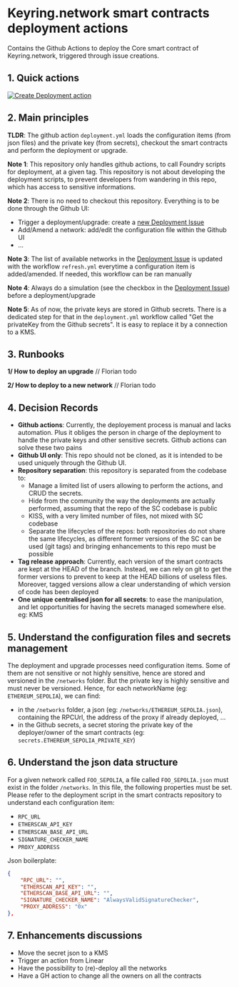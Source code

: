 # Keyring.network smart contracts deployment actions

Contains the Github Actions to deploy the Core smart contract of Keyring.network, triggered through issue creations.

## 1. Quick actions

[![Create Deployment action](https://img.shields.io/badge/Trigger_Deployment_Action-0052CC?style=for-the-badge&logo=github)](https://github.com/fdemiramon/contracts-deployment/issues/new?template=deployment.yml)

## 2. Main principles

**TLDR**: The github action `deployment.yml` loads the configuration items (from json files) and the private key (from secrets), checkout the smart contracts and perform the deployment or upgrade.

**Note 1**: This repository only handles github actions, to call Foundry scripts for deployment, at a given tag. This repository is not about developing the deployment scripts, to prevent developers from wandering in this repo, which has access to sensitive informations.

**Note 2**: There is no need to checkout this repository. Everything is to be done through the Github UI:

- Trigger a deployment/upgrade: create a [new Deployment Issue](https://github.com/fdemiramon/contracts-deployment/issues/new?template=deployment.yml)
- Add/Amend a network: add/edit the configuration file within the Github UI
- ...

**Note 3**: The list of available networks in the [Deployment Issue](https://github.com/fdemiramon/contracts-deployment/issues/new?template=deployment.yml) is updated with the workflow `refresh.yml` everytime a configuration item is added/amended. If needed, this workflow can be ran manually

**Note 4**: Always do a simulation (see the checkbox in the [Deployment Issue](https://github.com/fdemiramon/contracts-deployment/issues/new?template=deployment.yml)) before a deployment/upgrade

**Note 5**: As of now, the private keys are stored in Github secrets. There is a dedicated step for that in the `deployment.yml` workflow called "Get the privateKey from the Github secrets". It is easy to replace it by a connection to a KMS.

## 3. Runbooks

**1/ How to deploy an upgrade**
// Florian todo

**2/ How to deploy to a new network**
// Florian todo

## 4. Decision Records

- **Github actions**: Currently, the deployement process is manual and lacks automation. Plus it obliges the person in charge of the deployment to handle the private keys and other sensitive secrets. Github actions can solve these two pains
- **Github UI only**: This repo should not be cloned, as it is intended to be used uniquely through the Github UI.
- **Repository separation**: this repository is separated from the codebase to:
  - Manage a limited list of users allowing to perform the actions, and CRUD the secrets.
  - Hide from the community the way the deployments are actually performed, assuming that the repo of the SC codebase is public
  - KISS, with a very limited number of files, not mixed with SC codebase
  - Separate the lifecycles of the repos: both repositories do not share the same lifecycles, as different former versions of the SC can be used (git tags) and bringing enhancements to this repo must be possible
- **Tag release approach**: Currently, each version of the smart contracts are kept at the HEAD of the branch. Instead, we can rely on git to get the former versions to prevent to keep at the HEAD billions of useless files. Moreover, tagged versions allow a clear understanding of which version of code has been deployed
- **One unique centralised json for all secrets**: to ease the manipulation, and let opportunities for having the secrets managed somewhere else. eg: KMS

## 5. Understand the configuration files and secrets management

The deployment and upgrade processes need configuration items. Some of them are not sensitive or not highly sensitive, hence are stored and versioned in the `/networks` folder. But the private key is highly sensitive and must never be versioned.
Hence, for each networkName (eg: `ETHEREUM_SEPOLIA`), we can find:

- in the `/networks` folder, a json (eg: `/networks/ETHEREUM_SEPOLIA.json`), containing the RPCUrl, the address of the proxy if already deployed, ...
- in the Github secrets, a secret storing the private key of the deployer/owner of the smart contracts (eg: `secrets.ETHEREUM_SEPOLIA_PRIVATE_KEY`)

## 6. Understand the json data structure

For a given network called `FOO_SEPOLIA`, a file called `FOO_SEPOLIA.json` must exist in the folder `/networks`.
In this file, the following properties must be set. Please refer to the deployment script in the smart contracts repository to understand each configuration item:

- `RPC_URL`
- `ETHERSCAN_API_KEY`
- `ETHERSCAN_BASE_API_URL`
- `SIGNATURE_CHECKER_NAME`
- `PROXY_ADDRESS`

Json boilerplate:

```json
{
    "RPC_URL": "",
    "ETHERSCAN_API_KEY": "",
    "ETHERSCAN_BASE_API_URL": "",
    "SIGNATURE_CHECKER_NAME": "AlwaysValidSignatureChecker",
    "PROXY_ADDRESS": "0x"
},
```

## 7. Enhancements discussions

- Move the secret json to a KMS
- Trigger an action from Linear
- Have the possibility to (re)-deploy all the networks
- Have a GH action to change all the owners on all the contracts
